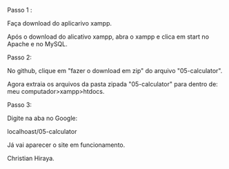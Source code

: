 Passo 1 :

Faça download do aplicarivo xampp.

Após o download do alicativo xampp, abra o xampp e clica em start no Apache e no MySQL.

 
Passo 2: 

No github, clique em "fazer o download em zip" do arquivo "05-calculator".

Agora extraia os arquivos da pasta zipada "05-calculator" para dentro de: meu computador>xampp>htdocs.

 

Passo 3:

Digite na aba no Google:

localhoast/05-calculator

Já vai aparecer o site em funcionamento.



 Christian Hiraya.